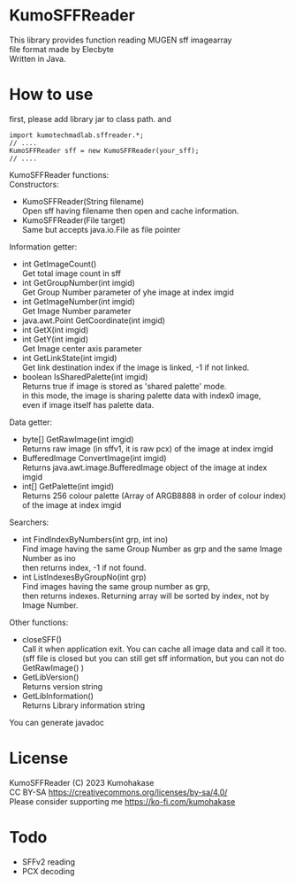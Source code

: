 # KumoSFFReader
This library provides function reading MUGEN sff imagearray   
file format made by Elecbyte  
Written in Java.   
   
# How to use
first, please add library jar to class path. and   

    import kumotechmadlab.sffreader.*;
    // ....
    KumoSFFReader sff = new KumoSFFReader(your_sff);
    // ....
   
KumoSFFReader functions:   
Constructors:   
- KumoSFFReader(String filename)   
Open sff having filename then open and cache information.
- KumoSFFReader(File target)   
Same but accepts java.io.File as file pointer
  
Information getter:   
- int GetImageCount()   
Get total image count in sff
- int GetGroupNumber(int imgid)   
Get Group Number parameter of yhe image at index imgid
- int GetImageNumber(int imgid)   
Get Image Number parameter
- java.awt.Point GetCoordinate(int imgid)
- int GetX(int imgid)
- int GetY(int imgid)    
Get Image center axis parameter
- int GetLinkState(int imgid)   
Get link destination index if the image is linked, -1 if not linked.   
- boolean IsSharedPalette(int imgid)   
Returns true if image is stored as 'shared palette' mode.  
in this mode, the image is sharing palette data with index0 image,  
even if image itself has palette data.  
  
Data getter:  
- byte\[\] GetRawImage(int imgid)   
Returns raw image (in sffv1, it is raw pcx) of the image at index imgid
- BufferedImage ConvertImage(int imgid)   
Returns java.awt.image.BufferedImage object of the image at index imgid
- int\[\] GetPalette(int imgid)   
Returns 256 colour palette (Array of ARGB8888 in order of colour index)    
 of the image at index imgid
  
Searchers:   
- int FindIndexByNumbers(int grp, int ino)   
Find image having the same Group Number as grp and the same Image Number as ino   
then returns index, -1 if not found.
- int ListIndexesByGroupNo(int grp)   
Find images having the same group number as grp,   
then returns indexes. Returning array will be sorted by index, not by Image Number.  
  
Other functions:  
- closeSFF()   
Call it when application exit. You can cache all image data and call it too.   
(sff file is closed but you can still get sff information, but you can not do   
GetRawImage() )   
- GetLibVersion()   
Returns version string
- GetLibInformation()   
Returns Library information string

You can generate javadoc         

# License
KumoSFFReader (C) 2023 Kumohakase    
CC BY-SA https://creativecommons.org/licenses/by-sa/4.0/    
Please consider supporting me https://ko-fi.com/kumohakase  

# Todo
- SFFv2 reading
- PCX decoding
